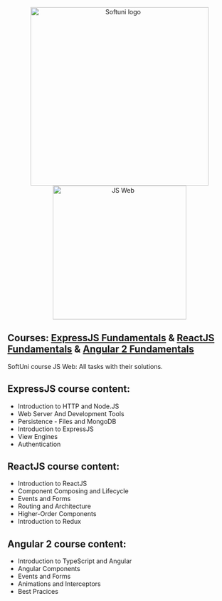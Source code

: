 <p align="center">
	<a href="https://softuni.bg/"><img src="https://www.jobs.bg/assets/logo/2017-09-01/b_6e048c01c340d967f2a6e540e9825d46.png" alt="Softuni logo" width="400" align="center"></a>
	<a href="https://nodejs.org/en/"><img src="https://pluralsight.imgix.net/paths/path-icons/nodejs-601628d09d.png" alt="JS Web" width="300" align="center"></a>
<p>

## Courses: [ExpressJS Fundamentals](https://softuni.bg/trainings/1981/expressjs-fundamentals-may-2018) & [ReactJS Fundamentals](https://softuni.bg/trainings/2022/reactjs-fundamentals-june-2018/internal) & [Angular 2 Fundamentals](https://softuni.bg/trainings/2037/angular-fundamentals-july-2018/internal)
SoftUni course JS Web: All tasks with their solutions.

## ExpressJS course content:
- Introduction to HTTP and Node.JS
- Web Server And Development Tools
- Persistence - Files and MongoDB
- Introduction to ExpressJS
- View Engines
- Authentication

## ReactJS course content:
- Introduction to ReactJS
- Component Composing and Lifecycle
- Events and Forms
- Routing and Architecture
- Higher-Order Components
- Introduction to Redux

## Angular 2 course content:
- Introduction to TypeScript and Angular
- Angular Components
- Events and Forms
- Animations and Interceptors
- Best Pracices

